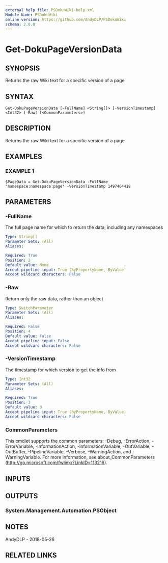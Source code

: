```yaml
---
external help file: PSDokuWiki-help.xml
Module Name: PSDokuWiki
online version: https://github.com/AndyDLP/PSDokuWiki
schema: 2.0.0
---
```


# Get-DokuPageVersionData

## SYNOPSIS
Returns the raw Wiki text for a specific version of a page

## SYNTAX

```
Get-DokuPageVersionData [-FullName] <String[]> [-VersionTimestamp] <Int32> [-Raw] [<CommonParameters>]
```

## DESCRIPTION
Returns the raw Wiki text for a specific version of a page

## EXAMPLES

### EXAMPLE 1
```
$PageData = Get-DokuPageVersionData -FullName "namespace:namespace:page" -VersionTimestamp 1497464418
```

## PARAMETERS

### -FullName
The full page name for which to return the data, including any namespaces

```yaml
Type: String[]
Parameter Sets: (All)
Aliases:

Required: True
Position: 2
Default value: None
Accept pipeline input: True (ByPropertyName, ByValue)
Accept wildcard characters: False
```

### -Raw
Return only the raw data, rather than an object

```yaml
Type: SwitchParameter
Parameter Sets: (All)
Aliases:

Required: False
Position: 4
Default value: False
Accept pipeline input: False
Accept wildcard characters: False
```

### -VersionTimestamp
The timestamp for which version to get the info from

```yaml
Type: Int32
Parameter Sets: (All)
Aliases:

Required: True
Position: 3
Default value: 0
Accept pipeline input: True (ByPropertyName, ByValue)
Accept wildcard characters: False
```

### CommonParameters
This cmdlet supports the common parameters: -Debug, -ErrorAction, -ErrorVariable, -InformationAction, -InformationVariable, -OutVariable, -OutBuffer, -PipelineVariable, -Verbose, -WarningAction, and -WarningVariable.
For more information, see about_CommonParameters (http://go.microsoft.com/fwlink/?LinkID=113216).

## INPUTS

## OUTPUTS

### System.Management.Automation.PSObject
## NOTES
AndyDLP - 2018-05-26

## RELATED LINKS

